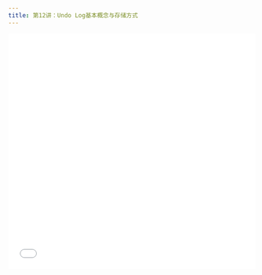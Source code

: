 ```yaml
---
title: 第12讲：Undo Log基本概念与存储方式
---
```


<iframe src="//player.bilibili.com/player.html?aid=642488535&bvid=BV1QY4y1G7jq&cid=743050002&page=1" scrolling="no" border="0" frameborder="no" framespacing="0" allowfullscreen="true" width="100%" height="480"> </iframe>
